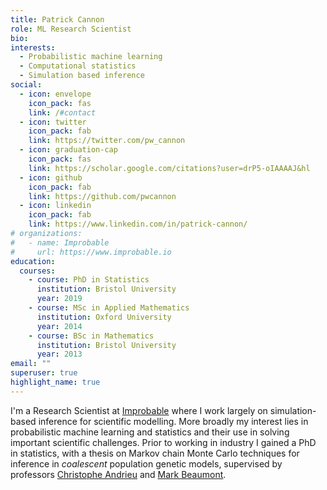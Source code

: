 ```yaml
---
title: Patrick Cannon
role: ML Research Scientist
bio: 
interests:
  - Probabilistic machine learning
  - Computational statistics
  - Simulation based inference
social:
  - icon: envelope
    icon_pack: fas
    link: /#contact
  - icon: twitter
    icon_pack: fab
    link: https://twitter.com/pw_cannon
  - icon: graduation-cap
    icon_pack: fas
    link: https://scholar.google.com/citations?user=drP5-oIAAAAJ&hl
  - icon: github
    icon_pack: fab
    link: https://github.com/pwcannon
  - icon: linkedin
    icon_pack: fab
    link: https://www.linkedin.com/in/patrick-cannon/
# organizations:
#   - name: Improbable
#     url: https://www.improbable.io
education:
  courses:
    - course: PhD in Statistics
      institution: Bristol University
      year: 2019
    - course: MSc in Applied Mathematics
      institution: Oxford University
      year: 2014
    - course: BSc in Mathematics
      institution: Bristol University
      year: 2013
email: ""
superuser: true
highlight_name: true
---
```

I'm a Research Scientist at [Improbable](http://www.improbable.io) where I work largely on simulation-based inference for scientific modelling. More broadly my interest lies in probabilistic machine learning and statistics and their use in solving important scientific challenges. Prior to working in industry I gained a PhD in statistics, with a thesis on Markov chain Monte Carlo techniques for inference in _coalescent_ population genetic models, supervised by professors [Christophe Andrieu](https://scholar.google.com/citations?user=kcsbLrAAAAAJ) and [Mark Beaumont](https://scholar.google.com/citations?user=2K3F0MMAAAAJ&hl=en).

<!-- {{< icon name="download" pack="fas" >}} Download my {{< staticref "uploads/demo_resume.pdf" "newtab" >}}CV{{< /staticref >}}. -->